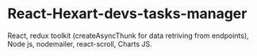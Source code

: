 # React-Hexart-devs-tasks-manager
React, redux toolkit (createAsyncThunk for data retriving from endpoints), Node js, nodemailer, react-scroll, Charts JS.
